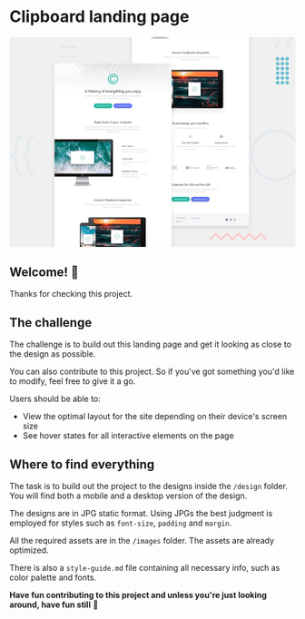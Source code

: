 # Clipboard landing page

![Design preview for the Clipboard landing page coding challenge](./design/desktop-preview.jpg)

## Welcome! 👋

Thanks for checking this project.


## The challenge

The challenge is to build out this landing page and get it looking as close to the design as possible.

You can also contribute to this project. So if you've got something you'd like to modify, feel free to give it a go.

Users should be able to: 

- View the optimal layout for the site depending on their device's screen size
- See hover states for all interactive elements on the page

## Where to find everything

The task is to build out the project to the designs inside the `/design` folder. You will find both a mobile and a desktop version of the design. 

The designs are in JPG static format. Using JPGs the best judgment is employed for styles such as `font-size`, `padding` and `margin`. 

All the required assets are in the `/images` folder. The assets are already optimized.

There is also a `style-guide.md` file containing all necessary info, such as color palette and fonts.



**Have fun contributing to this project and unless you're just looking around, have fun still** 🚀
